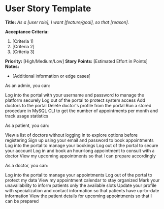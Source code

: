 # User Story Template

**Title:**
_As a [user role], I want [feature/goal], so that [reason]._

**Acceptance Criteria:**
1. [Criteria 1]
2. [Criteria 2]
3. [Criteria 3]

**Priority:** [High/Medium/Low]
**Story Points:** [Estimated Effort in Points]
**Notes:**
- [Additional information or edge cases]


As an admin, you can:

Log into the portal with your username and password to manage the platform securely
Log out of the portal to protect system access
Add doctors to the portal
Delete doctor's profile from the portal
Run a stored procedure in MySQL CLI to get the number of appointments per month and track usage statistics

As a patient, you can:

View a list of doctors without logging in to explore options before registering
Sign up using your email and password to book appointments
Log into the portal to manage your bookings
Log out of the portal to secure your account
Log in and book an hour-long appointment to consult with a doctor
View my upcoming appointments so that I can prepare accordingly

As a doctor, you can:

Log into the portal to manage your appointments
Log out of the portal to protect my data
View my appointment calendar to stay organized
Mark your unavailability to inform patients only the available slots
Update your profile with specialization and contact information so that patients have up-to-date information
View the patient details for upcoming appointments so that I can be prepared
